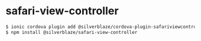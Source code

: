# safari-view-controller

```bash
$ ionic cordova plugin add @silverblaze/cordova-plugin-safariviewcontroller
$ npm install @silverblaze/safari-view-controller
```